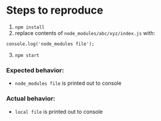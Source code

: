 # Steps to reproduce

 1. `npm install`
 2. replace contents of `node_modules/abc/xyz/index.js` with:
 ```
 console.log('node_modules file');
 ```
 3. `npm start`

### Expected behavior:
* `node_modules file` is printed out to console

### Actual behavior:
* `local file` is printed out to console

